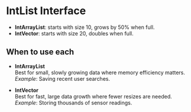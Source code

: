 # IntList Interface

- **IntArrayList**: starts with size 10, grows by 50% when full.
- **IntVector**: starts with size 20, doubles when full.

## When to use each

- **IntArrayList**  
  Best for small, slowly growing data where memory efficiency matters.  
  _Example_: Saving recent user searches.

- **IntVector**  
  Best for fast, large data growth where fewer resizes are needed.  
  _Example_: Storing thousands of sensor readings.
